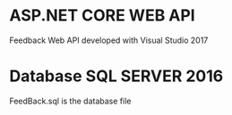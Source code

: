 # ASP.NET CORE WEB API
  Feedback Web API developed with Visual Studio 2017
# Database SQL SERVER 2016
  FeedBack.sql is the database file

